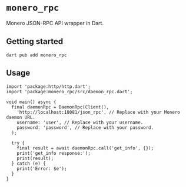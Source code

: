 # `monero_rpc`

Monero JSON-RPC API wrapper in Dart.

## Getting started

```
dart pub add monero_rpc
```

## Usage

```
import 'package:http/http.dart';
import 'package:monero_rpc/src/daemon_rpc.dart';

void main() async {
  final daemonRpc = DaemonRpc(Client(),
    'http://localhost:18081/json_rpc', // Replace with your Monero daemon URL.
    username: 'user', // Replace with your username.
    password: 'password', // Replace with your password.
  );

  try {
    final result = await daemonRpc.call('get_info', {});
    print('get_info response:');
    print(result);
  } catch (e) {
    print('Error: $e');
  }
}
```
